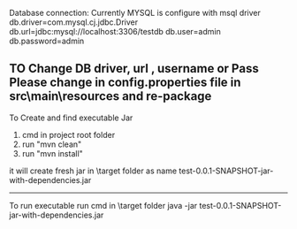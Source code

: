 Database connection:
Currently MYSQL is configure with msql driver
db.driver=com.mysql.cj.jdbc.Driver
db.url=jdbc:mysql://localhost:3306/testdb
db.user=admin
db.password=admin
 
TO Change DB driver, url , username or  Pass 
Please change in config.properties file in src\main\resources and re-package
-----------------------------------------------------------------------------

To Create and find executable Jar
1. cmd in project root folder
2. run "mvn clean"
3. run "mvn install"

it will create fresh jar in \target folder as name test-0.0.1-SNAPSHOT-jar-with-dependencies.jar

-----------------------------------------------------------------------------
To run executable
run cmd in \target folder 
java -jar test-0.0.1-SNAPSHOT-jar-with-dependencies.jar


